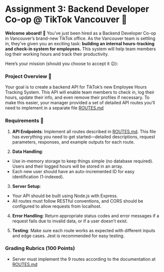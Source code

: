 # Assignment 3: Backend Developer Co-op @ TikTok Vancouver 🌟

**Welcome aboard! 🎉** You’ve just been hired as a Backend Developer Co-op in Vancouver’s brand-new TikTok office. As the Vancouver team is settling in, they’ve given you an exciting task: **building an internal hours-tracking and check-in system for employees.** This system will help team members log their working hours and track their productivity.

Here’s your mission (should you choose to accept it 😉):

### Project Overview 🚀

Your goal is to create a backend API for TikTok’s new Employee Hours Tracking System. This API will enable team members to check in, log their hours, update their info, and even remove their profiles if necessary. To make this easier, your manager provided a set of detailed API routes you’ll need to implement in a separate file [ROUTES.md](./ROUTES.md)

### Requirements 📜

1. **API Endpoints**: Implement all routes described in [ROUTES.md](./ROUTES.md). This file has everything you need to get started—detailed descriptions, request parameters, responses, and example outputs for each route.

2. **Data Handling**:
- Use in-memory storage to keep things simple (no database required). Users and their logged hours will be stored in an array.
- Each new user should have an auto-incremented ID for easy identification (1-indexed).

3. **Server Setup**:
- Your API should be built using Node.js with Express.
- All routes must follow RESTful conventions, and CORS should be configured to allow requests from localhost.

4. **Error Handling**: Return appropriate status codes and error messages if a request fails due to invalid data, or if a user doesn’t exist.

5. **Testing**: Make sure each route works as expected with different inputs and edge cases. Jest is recommended for easy testing.


### Grading Rubrics (100 Points)
- Server must implement the 9 routes according to the documentation at [ROUTES.md](./ROUTES.md)

